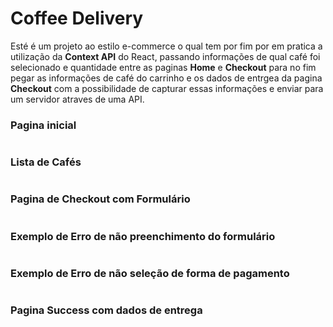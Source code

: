# Coffee Delivery

Esté é um projeto ao estilo e-commerce o qual tem por fim por em pratica a utilização da **Context API** do React, passando informações de 
qual café foi selecionado e quantidade entre as paginas **Home** e **Checkout** para no fim pegar as informações de café do carrinho
e os dados de entrgea da pagina **Checkout** com a possibilidade de capturar essas informações e enviar para um servidor
atraves de uma API.

### Pagina inicial

<img src="https://i.imgur.com/3yWkrII.png" alt="" />

### Lista de Cafés

<img src="https://imgur.com/uDMmFzT.png" alt="" />

### Pagina de Checkout com Formulário

<img src="https://imgur.com/noD1tPS.png" alt="" />

### Exemplo de Erro de não preenchimento do formulário

<img src="https://imgur.com/UUdwFSN.png" alt="" />

### Exemplo de Erro de não seleção de forma de pagamento

<img src="https://imgur.com/3bopo7g.png" alt="" />

### Pagina Success com dados de entrega

<img src="https://imgur.com/tE45kZR.png" alt="" />
